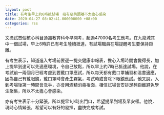```yaml
---
layout: post
title: 有考生早上約6時抵試場　指有足夠距離不太擔心感染
date: 2020-04-27 08:02:41.000000000 +08:00
categories: rss
---
```


文憑試首個核心科目通識教育科今早開考，超過47000名考生應考。在九龍城其中一個試場，早上6時許已有考生陸續抵達，有試場職員在場提醒考生要保持距離。

有考生表示，知道進入考場前要逐一提交健康申報表，擔心入場時間會變得長，加上提早到達可以先適應環境，令自己放鬆，所以早上約7時已抵達試場。他說，在考試前一兩個月已經考慮到要戴口罩應試，所以每天都有戴口罩補習和溫書適應，因為自己有戴眼鏡，戴口罩時會產生霧氣，考試時或會除下眼鏡應試。他又說，入到考場後第一時間會洗手，亦會用酒精消毒枱面，相信試場會安排足夠距離避免學生聚集，所以不太擔心會感染。

亦有考生表示十分緊張，所以提早1小時出門口，希望提早到場及早安頓。他說，現時心情緊張，希望可以有好的發揮，盡快完成考試。
